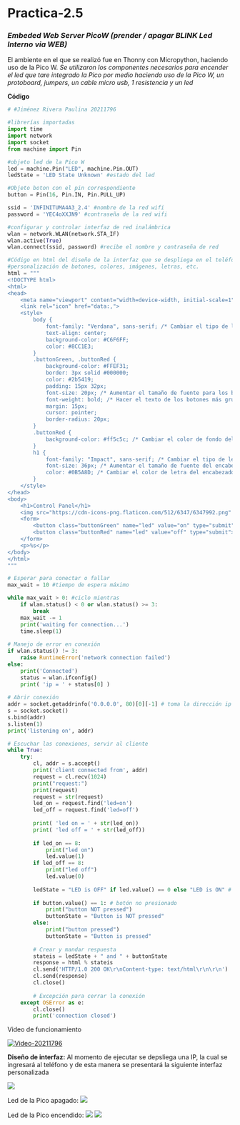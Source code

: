# Practica-2.5

### *Embeded Web Server PicoW (prender / apagar BLINK Led Interno via WEB)*

El ambiente en el que se realizó fue en Thonny con Micropython, haciendo uso de la Pico W.
_Se utilizaron los componentes necesarios para encender el led que tare integrado la Pico por medio_
_haciendo uso de la Pico W, un protoboard, jumpers, un cable micro usb, 1 resistencia y un led_

**Código**
```python
# #Jiménez Rivera Paulina 20211796

#librerías importadas
import time
import network
import socket
from machine import Pin

#objeto led de la Pico W
led = machine.Pin("LED", machine.Pin.OUT)
ledState = 'LED State Unknown' #estado del led

#Objeto boton con el pin correspondiente
button = Pin(16, Pin.IN, Pin.PULL_UP)

ssid = 'INFINITUMA4A3_2.4' #nombre de la red wifi
password = 'YEC4oXXJN9' #contraseña de la red wifi

#configurar y controlar interfaz de red inalámbrica
wlan = network.WLAN(network.STA_IF)
wlan.active(True)
wlan.connect(ssid, password) #recibe el nombre y contraseña de red

#Código en html del diseño de la interfaz que se despliega en el teléfono
#personalización de botones, colores, imágenes, letras, etc.
html = """
<!DOCTYPE html>
<html>
<head>
    <meta name="viewport" content="width=device-width, initial-scale=1">
    <link rel="icon" href="data:,">
    <style>
        body {
            font-family: "Verdana", sans-serif; /* Cambiar el tipo de letra del cuerpo del documento */
            text-align: center;
            background-color: #C6F6FF;
            color: #8CC1E3;
        }
        .buttonGreen, .buttonRed {
            background-color: #FFEF31;
            border: 3px solid #000000;
            color: #2b5419;
            padding: 15px 32px;
            font-size: 20px; /* Aumentar el tamaño de fuente para los botones */
            font-weight: bold; /* Hacer el texto de los botones más grueso */
            margin: 15px;
            cursor: pointer;
            border-radius: 20px;
        }
        .buttonRed {
            background-color: #ff5c5c; /* Cambiar el color de fondo del botón rojo */
        }
        h1 {
            font-family: "Impact", sans-serif; /* Cambiar el tipo de letra del encabezado h1 */
            font-size: 36px; /* Aumentar el tamaño de fuente del encabezado */
            color: #0B5A8D; /* Cambiar el color de letra del encabezado */
        }
    </style>
</head>
<body>
    <h1>Control Panel</h1>
    <img src="https://cdn-icons-png.flaticon.com/512/6347/6347992.png" alt="Descripción de la imagen" style="width: 300px; height: auto;">
    <form>
        <button class="buttonGreen" name="led" value="on" type="submit">LED ON</button>
        <button class="buttonRed" name="led" value="off" type="submit">LED OFF</button>
    </form>
    <p>%s</p>
</body>
</html>
"""

# Esperar para conectar o fallar
max_wait = 10 #tiempo de espera máximo

while max_wait > 0: #ciclo mientras
    if wlan.status() < 0 or wlan.status() >= 3:
        break
    max_wait -= 1
    print('waiting for connection...')
    time.sleep(1)
    
# Manejo de error en conexión
if wlan.status() != 3:
    raise RuntimeError('network connection failed')
else:
    print('Connected')
    status = wlan.ifconfig()
    print( 'ip = ' + status[0] )
    
# Abrir conexión
addr = socket.getaddrinfo('0.0.0.0', 80)[0][-1] # toma la dirección ip del ciente y el puerto
s = socket.socket()
s.bind(addr)
s.listen(1)
print('listening on', addr)

# Escuchar las conexiones, servir al cliente 
while True:
    try:       
        cl, addr = s.accept()
        print('client connected from', addr)
        request = cl.recv(1024)
        print("request:")
        print(request)
        request = str(request)
        led_on = request.find('led=on')
        led_off = request.find('led=off')
        
        print( 'led on = ' + str(led_on))
        print( 'led off = ' + str(led_off))
        
        if led_on == 8:
            print("led on")
            led.value(1)
        if led_off == 8:
            print("led off")
            led.value(0)
        
        ledState = "LED is OFF" if led.value() == 0 else "LED is ON" # sentencia if-else
        
        if button.value() == 1: # botón no presionado
            print("button NOT pressed")
            buttonState = "Button is NOT pressed"
        else:
            print("button pressed")
            buttonState = "Button is pressed"
        
        # Crear y mandar respuesta
        stateis = ledState + " and " + buttonState
        response = html % stateis
        cl.send('HTTP/1.0 200 OK\r\nContent-type: text/html\r\n\r\n')
        cl.send(response)
        cl.close()
        
        # Excepción para cerrar la conexión
    except OSError as e:
        cl.close()
        print('connection closed')
```

Video de funcionamiento

[![Video-20211796](https://img.youtube.com/vi/v=EKv0EQlmn2s&ab_channel=PAULINAJIMENEZRIVERA/0.jpg)](https://www.youtube.com/watch?v=Zg2advtpqTI&feature=youtu.be&ab_channel=PAULINAJIMENEZRIVERA)

**Diseño de interfaz:**
Al momento de ejecutar se depsliega una IP, la cual se ingresará al teléfono y de esta manera se presentará
la siguiente interfaz personalizada

![](interfaz.png)

Led de la Pico apagado:
![](ledoff2.png)

Led de la Pico encendido:
![](ledon1.png)
![](ledon2.png)
